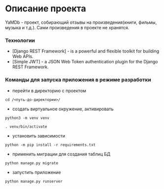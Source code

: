 # Описание проекта
YaMDb - проект, собирающий отзывы на произведения(книги, фильмы, музыка и т.д.). 
Сами произведения в проекте не хранятся.
### Технологии
- [Django REST Framework] - is a powerful and flexible toolkit for building Web APIs.
- [Simple JWT] - a JSON Web Token authentication plugin for the Django REST Framework.
### Команды для запуска приложения в режиме разработки
- перейти в директорию с проектом

```cd /<путь-до-директории>/```
- создать виртуальное окружение, активировать

```python3 -m venv venv```

```. venv/bin/activate```
- установить зависимости

```python -m pip install -r requirements.txt```
- применить миграции для создания таблиц БД

```python manage.py migrate```
- запустить приложение

```python manage.py runserver```
